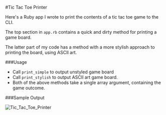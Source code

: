 #Tic Tac Toe Printer

Here's a Ruby app I wrote to print the contents of a tic tac toe game to the CLI.

The top section in `app.rb` contains a quick and dirty method for printing a game board.

The latter part of my code has a method with a more stylish approach to printing the board, using ASCII art.

###Usage

* Call `print_simple` to output unstyled game board
* Call `print_stylish` to output ASCII art game board.
* Both of the above methods take a single array argument, containing the game outcome.

###Sample Output

![Tic_Tac_Toe_Printer](http://gdurl.com/rnua)
